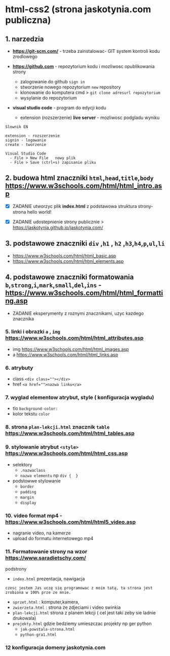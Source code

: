 # html-css2 (strona jaskotynia.com publiczna)

## 1. narzedzia  

- **https://git-scm.com/** - trzeba zainstalowac- GIT system kontroli kodu zrodlowego

- **https://github.com** - repozytorium kodu i mozliwosc opublikowania strony

  - zalogowanie do github `sign in`
  - stworzenie nowego repozytorium `new` repository
  - klonowanie do komputera cmd > `git clone adresurl repozytorium`
  - wysylanie do repozytorium

- **visual studio code**  - program do edycji kodu
  - extension (rozszerzenie) **live server** - mozliwosc podgladu wyniku 



```  
Slownik EN

extension - rozszerzenie
signin - logowanie
create - tworzenie

Visual Studio Code
  - File > New File   nowy plik
  - File > Save (ctrl+s) zapisanie pliku
```


## 2. budowa html  znaczniki `html`,`head`,`title`,`body`  https://www.w3schools.com/html/html_intro.asp

- [x] ZADANIE utworzyc plik **index.html**  z podstawowa struktura strony- strona hello world!
- [x] ZADANIE udostepnienie strony publicznie > https://jaskotynia.github.io/jaskotynia.com/

     

## 3. podstawowe znaczniki `div` ,`h1` , `h2` ,`h3`,`h4`,`p`,`ul`,`li`

- https://www.w3schools.com/html/html_basic.asp 
- https://www.w3schools.com/html/html_elements.asp

## 4. podstawowe znaczniki formatowania `b`,`strong`,`i`,`mark`,`small`,`del`,`ins` - https://www.w3schools.com/html/html_formatting.asp

- ZADANIE eksperymenty z roznymi znacznikami, uzyc kazdego znacznika


### 5. linki i obrazki  `a`  , `img` https://www.w3schools.com/html/html_attributes.asp 

- img https://www.w3schools.com/html/html_images.asp
- a https://www.w3schools.com/html/html_links.asp

### 6. atrybuty

- class   `<div class=""></div>`
- href `<a href="">nazwa linku</a>`

### 7. wyglad elementow atrybut, style ( konfiguracja wygladu)

 - tlo `background-color:`
 - kolor tekstu `color` 

### 8. strona `plan-lekcji.html` znacznik `table` https://www.w3schools.com/html/html_tables.asp




### 9. stylowanie atrybut `<style>` https://www.w3schools.com/html/html_css.asp

 - selektory 
   - `.nazwaclass`  
   - `nazwa elementu` np `div {  }`  
 - podstowwe stylowanie
   - `border`
   - `padding`
   - `margin`
   - `display`

### 10. video format mp4 - https://www.w3schools.com/html/html5_video.asp

- nagranie video, na kamerze
- upload do formatu internetowego mp4

### 11. Formatowanie strony na wzor https://www.saradietschy.com/

podstrony

- `index.html` prezentacja, nawigacja 

```
czesc jestem Jas uczę się programowac z moim tatą, ta strona jest zrobiona w 100% prze ze mnie.
```

- `sprzet.html` : komputer,kamera, 
- `zwierzeta.html` : strona ze zdjeciami i video swinkia
- `plan-lekcji.html` strona z planem lekcji ( cel jest taki zeby sie ladnie drukowala)
- `projekty.html`  gdzie bedziemy umieszczac projekty np ger python
  - `jak-powstala-strona.html`
  - `python-gra1.html`

### 12 konfiguracja domeny jaskotynia.com